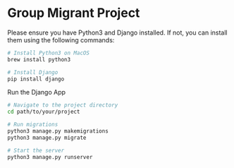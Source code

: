 # Group Migrant Project

Please ensure you have Python3 and Django installed. If not, you can install them using the following commands:

```bash
# Install Python3 on MacOS
brew install python3

# Install Django
pip install django
```
Run the Django App
```bash
# Navigate to the project directory
cd path/to/your/project

# Run migrations
python3 manage.py makemigrations
python3 manage.py migrate

# Start the server
python3 manage.py runserver
```